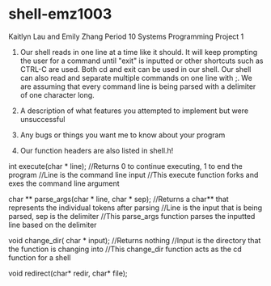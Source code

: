 # shell-emz1003

Kaitlyn Lau and Emily Zhang Period 10
Systems Programming Project 1

1) Our shell reads in one line at a time like it should. It will keep prompting the user
for a command until "exit" is inputted or other shortcuts such as CTRL-C are used.
Both cd and exit can be used in our shell. Our shell can also read and separate multiple
commands on one line with ;. We are assuming that every command line is being parsed with a delimiter of one character long.

2) A description of what features you attempted to implement but were unsuccessful

3) Any bugs or things you want me to know about your program

4) Our function headers are also listed in shell.h!

int execute(char * line);
  //Returns 0 to continue executing, 1 to end the program
  //Line is the command line input
  //This execute function forks and exes the command line argument

char ** parse_args(char * line, char * sep);
  //Returns a char** that represents the individual tokens after parsing
  //Line is the input that is being parsed, sep is the delimiter
  //This parse_args function parses the inputted line based on the delimiter

void change_dir( char * input);
  //Returns nothing
  //Input is the directory that the function is changing into
  //This change_dir function acts as the cd function for a shell

void redirect(char* redir, char* file);
